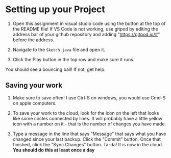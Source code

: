 # Setting up your Project

1) Open this assignment in visual studio code using the button at the top of the README file! If VS Code is not working, use gitpod by editing the address bar of your github repository and adding "https://gitpod.io/#" before the address.

2) Navigate to the `Sketch.java` file and open it.

3) Click the Play button in the top row and make sure it runs.

You should see a bouncing ball! If not, get help.

## Saving your work

1) Make sure to save often! I use Ctrl-S on windows, you would use Cmd-S on apple computers.

2) To save your work to the cloud, look for the icon on the left that looks like some circles connected by lines. It will probably have a little yellow icon with a number on it - that is the number of changes you have made.
   
3) Type a message in the line that says "Message" that says what you have changed since your last backup. Click the "Commit" button. Once that finished, click the "Sync Changes" button. Ta-da! It is now in the cloud. **You should do this at least once a day**